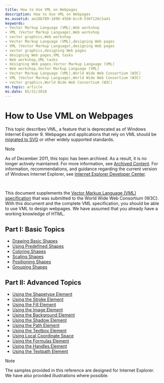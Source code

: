 ```yaml
---
title: How to Use VML on Webpages
description: How to Use VML on Webpages
ms.assetid: ae20b789-1890-4560-bcc0-536f126c5a41
keywords:
- Vector Markup Language (VML),Web workshop
- VML (Vector Markup Language),Web workshop
- vector graphics,Web workshop
- Vector Markup Language (VML),designing Web pages
- VML (Vector Markup Language),designing Web pages
- vector graphics,designing Web pages
- designing Web pages,VML tasks
- Web workshop,VML tasks
- designing Web pages,Vector Markup Language (VML)
- Web workshop,Vector Markup Language (VML)
- Vector Markup Language (VML),World Wide Web Consortium (W3C)
- VML (Vector Markup Language),World Wide Web Consortium (W3C)
- vector graphics,World Wide Web Consortium (W3C)
ms.topic: article
ms.date: 05/31/2018
---
```


# How to Use VML on Webpages

This topic describes VML, a feature that is deprecated as of Windows Internet Explorer 9. Webpages and applications that rely on VML should be [migrated to SVG](https://go.microsoft.com/fwlink/p/?LinkID=236964) or other widely supported standards.

> [!Note]  
> As of December 2011, this topic has been archived. As a result, it is no longer actively maintained. For more information, see [Archived Content](https://docs.microsoft.com/previous-versions/windows/internet-explorer/ie-developer/). For information, recommendations, and guidance regarding the current version of Windows Internet Explorer, see [Internet Explorer Developer Center](https://go.microsoft.com/fwlink/p/?linkid=204313).

 

This document supplements the [Vector Markup Language (VML) specification](https://go.microsoft.com/fwlink/p/?linkid=161711) that was submitted to the World Wide Web Consortium (W3C). With this document and the complete VML specification, you should be able to use VML to design webpages. We have assumed that you already have a working knowledge of HTML.

## Part I: Basic Topics

-   [Drawing Basic Shapes](web-workshop---how-to-use-vml-on-web-pages----drawing-basic-shapes.md)
-   [Using Predefined Shapes](web-workshop---how-to-use-vml-on-web-pages----using-predefined-shapes.md)
-   [Coloring Shapes](web-workshop---how-to-use-vml-on-web-pages----coloring-shapes.md)
-   [Scaling Shapes](web-workshop---how-to-use-vml-on-web-pages----scaling-shapes.md)
-   [Positioning Shapes](web-workshop---how-to-use-vml-on-web-pages----positioning-shapes.md)
-   [Grouping Shapes](web-workshop---how-to-use-vml-on-web-pages----grouping-shapes.md)

## Part II: Advanced Topics

-   [Using the Shapetype Element](web-workshop---how-to-use-vml-on-web-pages-----shapetype--element.md)
-   [Using the Stroke Element](web-workshop---how-to-use-vml-on-web-pages-----stroke--element.md)
-   [Using the Fill Element](web-workshop---how-to-use-vml-on-web-pages-----fill--element.md)
-   [Using the Image Element](web-workshop---how-to-use-vml-on-web-pages-----image--element.md)
-   [Using the Background Element](web-workshop---how-to-use-vml-on-web-pages-----background--element.md)
-   [Using the Shadow Element](web-workshop---how-to-use-vml-on-web-pages-----shadow--element.md)
-   [Using the Path Element](web-workshop---how-to-use-vml-on-web-pages-----path--element.md)
-   [Using the Textbox Element](web-workshop---how-to-use-vml-on-web-pages-----textbox--element.md)
-   [Using Local Coordinate Space](web-workshop---how-to-use-vml-on-web-pages----local-coordinate-space.md)
-   [Using the Formulas Element](web-workshop---how-to-use-vml-on-web-pages-----formulas--element.md)
-   [Using the Handles Element](web-workshop---how-to-use-vml-on-web-pages-----handles--element.md)
-   [Using the Textpath Element](web-workshop---how-to-use-vml-on-web-pages-----textpath--element.md)

> [!Note]  
> The samples provided in this reference are designed for Internet Explorer. We have also provided illustrations where possible.

 

 

 




